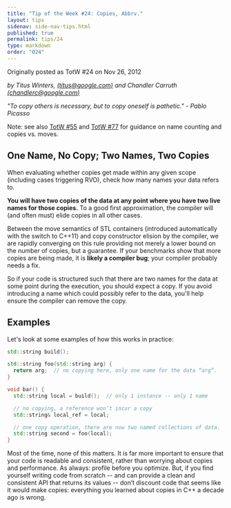```yaml
---
title: "Tip of the Week #24: Copies, Abbrv."
layout: tips
sidenav: side-nav-tips.html
published: true
permalink: tips/24
type: markdown
order: "024"
---
```


Originally posted as TotW #24 on Nov 26, 2012

*by Titus Winters, [(titus@google.com)](mailto:titus@gmail.com) and
Chandler Carruth [(chandlerc@google.com)](mailto:chandlerc@google.com)*

*"To copy others is necessary, but to copy oneself is pathetic." - Pablo
Picasso*

Note: see also [TotW #55](/tips/55) and [TotW #77](/tips/77) for guidance
on name counting and copies vs. moves.

## One Name, No Copy; Two Names, Two Copies

When evaluating whether copies get made within any given scope (including cases
triggering RVO), check how many names your data refers to.

**You will have two copies of the data at any point where you have two live
names for those copies.** To a good first approximation, the compiler will (and
often must) elide copies in all other cases.

Between the move semantics of STL containers (introduced automatically with
the switch to C++11) and copy constructor elision by the compiler, we are
rapidly converging on this rule providing not merely a lower bound on the number
of copies, but a guarantee. If your benchmarks show that more copies are being
made, it is **likely a compiler bug**; your compiler probably needs a fix.

So if your code is structured such that there are two names for the data at some
point during the execution, you should expect a copy. If you avoid introducing a
name which could possibly refer to the data, you'll help ensure the compiler can
remove the copy.

## Examples

Let's look at some examples of how this works in practice:

```c++
std::string build();

std::string foo(std::string arg) {
  return arg;  // no copying here, only one name for the data “arg”.
}

void bar() {
  std::string local = build();  // only 1 instance -- only 1 name

  // no copying, a reference won’t incur a copy
  std::string& local_ref = local;

  // one copy operation, there are now two named collections of data.
  std::string second = foo(local);
}
```

Most of the time, none of this matters. It is far more important to ensure that
your code is readable and consistent, rather than worrying about copies and
performance. As always: profile before you optimize. But, if you find yourself
writing code from scratch -- and can provide a clean and consistent API that
returns its values -- don’t discount code that seems like it would make copies:
everything you learned about copies in C++ a decade ago is wrong.
